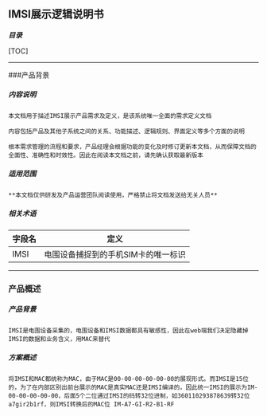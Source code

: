 ## IMSI展示逻辑说明书

***目录***

[TOC]

------

###产品背景

##### 内容说明

	本文档用于描述IMSI展示产品需求及定义，是该系统唯一全面的需求定义文档
	
	内容包括产品及其他子系统之间的关系、功能描述、逻辑规则、界面定义等多个方面的说明
	
	根本需求管理的流程和要求，产品经理会根据功能的变化及时修订更新本文档，从而保障文档的全面性、准确性和时效性。因此在阅读本文档之前，请先确认获取最新版本

##### 适用范围

	**本文档仅供研发及产品运营团队阅读使用，严格禁止将文档发送给无关人员**

##### 相关术语		

| 字段名 | 定义                                |
| :----- | ----------------------------------- |
| IMSI   | 电围设备捕捉到的手机SIM卡的唯一标识 |



------

### 产品概述

##### 产品背景

	IMSI是电围设备采集的，电围设备和IMSI数据都具有敏感性，因此在web端我们决定隐藏掉IMSI的数据和业务含义，用MAC来替代

##### 方案概述

	将IMSI和MAC都统称为MAC，由于MAC是00-00-00-00-00-00的展现形式。而IMSI是15位的，为了在内部区别出前台展示的MAC是真实MAC还是IMSI编译的，因此统一IMSI的展示为IM-00-00-00-00-00，后面5个二位通过IMSI的码转32位进制，如360110293878639转32位a7gir2b1rf，则IMSI转换后的MAC位 IM-A7-GI-R2-B1-RF

